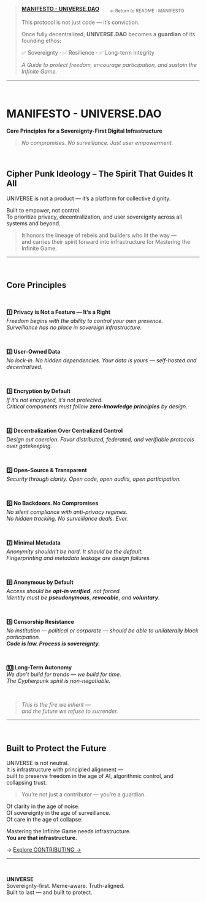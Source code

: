 >[**MANIFESTO - UNIVERSE.DAO**](../README.md#manifesto) &nbsp;&nbsp;&nbsp;&nbsp;&nbsp; <sub>← Return to README : MANIFESTO</sub>  
>  
> This protocol is not just code — it’s conviction.  
>  
> Once fully decentralized, **UNIVERSE.DAO** becomes a **guardian** of its founding ethos:
> 
> ✅ Sovereignty · ✅ Resilience · ✅ Long-term Integrity  
>  
> _A Guide to protect freedom, encourage participation, and sustain the Infinite Game._

---

<br>

# MANIFESTO - UNIVERSE.DAO   
**Core Principles for a Sovereignty-First Digital Infrastructure**

> _No compromises. No surveillance. Just user empowerment._


<br>

## Cipher Punk Ideology – The Spirit That Guides It All

UNIVERSE is not a product — it’s a platform for collective dignity.

Built to empower, not control.  
To prioritize privacy, decentralization, and user sovereignty across all systems and beyond.

>It honors the lineage of rebels and builders who lit the way — <br> 
>and carries their spirit forward into infrastructure for Mastering the Infinite Game.

---

<br>

## Core Principles

<br>

**1️⃣ Privacy is Not a Feature — It’s a Right**  
_Freedom begins with the ability to control your own presence._ <br>
_Surveillance has no place in sovereign infrastructure._

<br>

**2️⃣ User-Owned Data**  
_No lock-in. No hidden dependencies. Your data is yours — self-hosted and decentralized._

<br>

**3️⃣ Encryption by Default**  
_If it’s not encrypted, it’s not protected._ <br>
_Critical components must follow_ **_zero-knowledge principles_** _by design._

<br>

**4️⃣ Decentralization Over Centralized Control**  
_Design out coercion. Favor distributed, federated, and verifiable protocols over gatekeeping._

<br>

**5️⃣ Open-Source & Transparent**  
_Security through clarity. Open code, open audits, open participation._

<br>

**6️⃣ No Backdoors. No Compromises**  
_No silent compliance with anti-privacy regimes._ <br>
_No hidden tracking. No surveillance deals. Ever._

<br>

**7️⃣ Minimal Metadata**  
_Anonymity shouldn’t be hard. It should be the default._ <br>
_Fingerprinting and metadata leakage are design failures._

<br>

**8️⃣ Anonymous by Default**  
_Access should be_ **_opt-in verified_**, _not forced._ <br>
_Identity must be_ **_pseudonymous_**, **_revocable_**, _and_ **_voluntary_**.

<br>

**9️⃣ Censorship Resistance**  
_No institution — political or corporate — should be able to unilaterally block participation._ <br>
_**Code is law. Process is sovereignty.**_

<br>

**🔟 Long-Term Autonomy**  
_We don’t build for trends — we build for time._ <br>
_The Cypherpunk spirit is non-negotiable._

<br>

> _This is the fire we inherit —_  
> _and the future we refuse to surrender._

---

<br>

## Built to Protect the Future

UNIVERSE is not neutral.  
It is infrastructure with principled alignment —  
built to preserve freedom in the age of AI, algorithmic control, and collapsing trust.

> You’re not just a contributor — you’re a guardian.

Of clarity in the age of noise.  
Of sovereignty in the age of surveillance.  
Of care in the age of collapse.

Mastering the Infinite Game needs infrastructure.  
**You are that infrastructure.**

→ [Explore CONTRIBUTING →](../CONTRIBUTING.md)


---

<br>

**UNIVERSE**  
Sovereignty-first. Meme-aware. Truth-aligned.  
Built to last — and built to protect.
